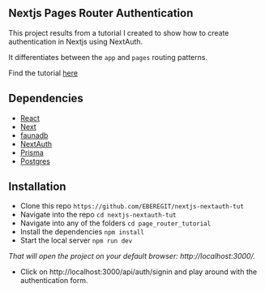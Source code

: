 ## Nextjs Pages Router Authentication

This project results from a tutorial I created to show how to create authentication in Nextjs using NextAuth.

It differentiates between the `app` and `pages` routing patterns.

Find the tutorial [here]()

## Dependencies
* [React](https://react.dev/)
* [Next](https://nextjs.org/)
* [faunadb](https://fauna.com/)
* [NextAuth](https://next-auth.js.org/)
* [Prisma](https://www.prisma.io/)
* [Postgres](https://www.postgresql.org/)

## Installation
* Clone this repo `https://github.com/EBEREGIT/nextjs-nextauth-tut`
* Navigate into the repo `cd nextjs-nextauth-tut`
* Navigate into any of the folders `cd page_router_tutorial`
* Install the dependencies ``npm install``
* Start the local server ``npm run dev``

*That will open the project on your default browser: http://localhost:3000/.*

* Click on http://localhost:3000/api/auth/signin and play around with the authentication form.
